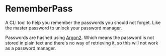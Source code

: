 # RememberPass

A CLI tool to help you remember the passwords you should not forget.
Like the master password to unlock your password manager.

Passwords are hashed using [Argon2](https://pkg.go.dev/golang.org/x/crypto/argon2).
Which means the password is not stored in plain text and there's no way of retrieving it, so this will not work as a password manager.
